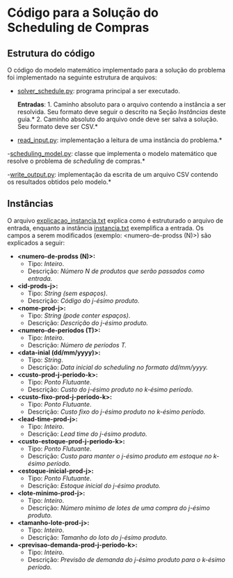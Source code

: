 # Código para a Solução do Scheduling de Compras

## Estrutura do código

O código do modelo matemático implementado para a solução do problema foi implementado na seguinte estrutura de arquivos:

- [solver_schedule.py](solver_schedule.py): programa principal a ser executado. 

    **Entradas**: 
        1. Caminho absoluto para o arquivo contendo a instância a ser resolvida. Seu formato deve seguir o descrito na Seção *Instâncias* deste guia.*
        2. Caminho absoluto do arquivo onde deve ser salva a solução. Seu formato deve ser CSV.*

- [read_input.py](read_input.py): implementação a leitura de uma instância do problema.*

-[scheduling_model.py](scheduling_model.py): classe que implementa o modelo matemático que resolve o problema de *scheduling* de compras.*

-[write_output.py](write_output.py): implementação da escrita de um arquivo CSV contendo os resultados obtidos pelo modelo.*


## Instâncias

O arquivo [explicacao_instancia.txt](instancias/explicacao_instancia.txt) explica como é estruturado o arquivo de entrada, enquanto a instância [instancia.txt](instancias/instancia.txt) exemplifica a entrada. Os campos a serem modificados (exemplo: \<numero-de-prodss (N)>) são explicados a seguir:

-  **\<numero-de-prodss (N)>:** 
    - Tipo: *Inteiro*. 
    - Descrição: *Número N de produtos que serão passados como entrada.*
- **\<id-prods-j>:** 
    - Tipo: *String (sem espaços)*. 
    - Descrição: *Código do j-ésimo produto.*
- **\<nome-prod-j>:** 
    - Tipo: *String (pode conter espaços)*. 
    - Descrição: *Descrição do j-ésimo produto.*
- **\<numero-de-periodos (T)>:** 
    - Tipo: *Inteiro*. 
    - Descrição: *Número de períodos T.*
- **\<data-inial (dd/mm/yyyy)>:** 
    - Tipo: *String*. 
    - Descrição: *Data inicial do scheduling no formato dd/mm/yyyy.*
- **\<custo-prod-j-periodo-k>:** 
    - Tipo: *Ponto Flutuante*. 
    - Descrição: *Custo do j-ésimo produto no k-ésimo período.*
- **\<custo-fixo-prod-j-periodo-k>:** 
    - Tipo: *Ponto Flutuante*. 
    - Descrição: *Custo fixo do j-ésimo produto no k-ésimo período.*
- **\<lead-time-prod-j>:** 
    - Tipo: *Inteiro*. 
    - Descrição: *Lead time do j-ésimo produto.*
- **\<custo-estoque-prod-j-periodo-k>:** 
    - Tipo: *Ponto Flutuante*. 
    - Descrição: *Custo para manter o j-ésimo produto em estoque no k-ésimo período.*
- **\<estoque-inicial-prod-j>:** 
    - Tipo: *Ponto Flutuante*. 
    - Descrição: *Estoque inicial do j-ésimo produto.*
- **\<lote-minimo-prod-j>:** 
    - Tipo: *Inteiro*. 
    - Descrição: *Número mínimo de lotes de uma compra do j-ésimo produto.*
- **\<tamanho-lote-prod-j>:** 
    - Tipo: *Inteiro*. 
    - Descrição: *Tamanho do loto do j-ésimo produto.*
- **\<previsao-demanda-prod-j-periodo-k>:** 
    - Tipo: *Inteiro*. 
    - Descrição: *Previsão de demanda do j-ésimo produto para o k-ésimo período.*
